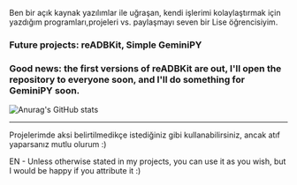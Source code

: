 Ben bir açık kaynak yazılımlar ile uğraşan, kendi işlerimi kolaylaştırmak için yazdığım programları,projeleri vs. paylaşmayı seven bir Lise öğrencisiyim.

### Future projects: reADBKit, Simple GeminiPY

### Good news: the first versions of reADBKit are out, I'll open the repository to everyone soon, and I'll do something for GeminiPY soon.

![Anurag's GitHub stats](https://github-readme-stats.vercel.app/api?username=omerdynasty&show_icons=true&theme=radical)

---
Projelerimde aksi belirtilmedikçe istediğiniz gibi kullanabilirsiniz, ancak atıf yaparsanız mutlu olurum :)

EN - Unless otherwise stated in my projects, you can use it as you wish, but I would be happy if you attribute it :)
